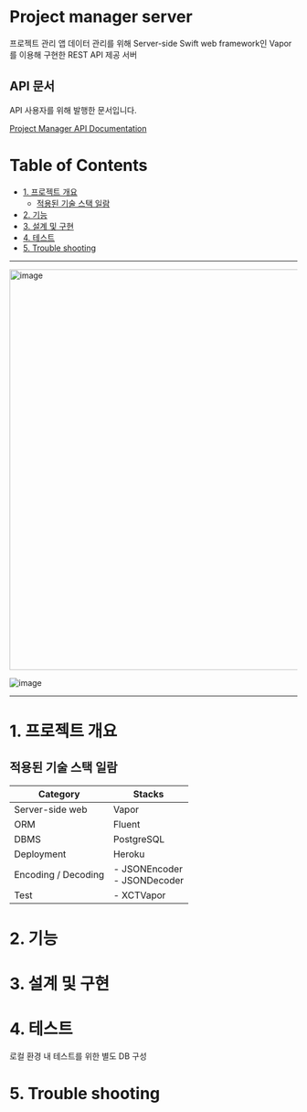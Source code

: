 # Project manager server
프로젝트 관리 앱 데이터 관리를 위해 Server-side Swift web framework인 Vapor를 이용해 구현한 REST API 제공 서버

## API 문서

API 사용자를 위해 발행한 문서입니다.

[Project Manager API Documentation](https://documenter.getpostman.com/view/15771494/U16oq4DG)

# Table of Contents

- [1. 프로젝트 개요](#1-프로젝트-개요)
  + [적용된 기술 스택 일람](#적용된-기술-스택-일람)
- [2. 기능](#2-기능)
- [3. 설계 및 구현](#3-설계-및-구현)
- [4. 테스트](#4-테스트)
- [5. Trouble shooting](#5-trouble-shooting)
  
---

<img width="701" alt="image" src="https://user-images.githubusercontent.com/69730931/133538890-37f6b017-b207-4b02-95ae-7e22dd55ff18.png">

![image](https://user-images.githubusercontent.com/69730931/133540769-8dbaccbf-9be2-4b3a-8b3b-e9c7c4219e33.png)

---


# 1. 프로젝트 개요

## 적용된 기술 스택 일람

| Category            | Stacks                         |
|---------------------|--------------------------------|
| Server-side web     | Vapor                          |
| ORM                 | Fluent                         |
| DBMS                | PostgreSQL                     |
| Deployment          | Heroku                         |
| Encoding / Decoding | - JSONEncoder<br>- JSONDecoder |
| Test                | - XCTVapor                     |
  
# 2. 기능

# 3. 설계 및 구현

# 4. 테스트
로컬 환경 내 테스트를 위한 별도 DB 구성

# 5. Trouble shooting
